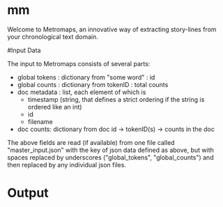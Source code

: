 mm
==

Welcome to Metromaps, an innovative way of extracting story-lines from your chronological text domain.

#Input Data

The input to Metromaps consists of several parts:

* global tokens : dictionary from "some word" : id
* global counts : dictionary from tokenID : total counts
* doc metadata : list, each element of which is
  * timestamp (string, that defines a strict ordering if the string is ordered like an int)
  * id
  * filename
* doc counts: dictionary from doc id -> tokenID(s) -> counts in the doc

The above fields are read (if available) from one file called "master_input.json" with the key of json data defined as above, but with spaces replaced by underscores ("global_tokens", "global_counts") and then replaced by any individual json files. 

# Output

